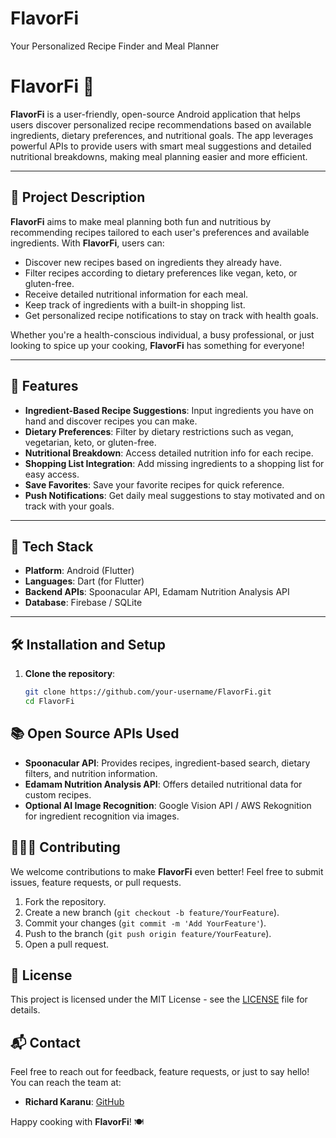 # FlavorFi
Your Personalized Recipe Finder and Meal Planner
# FlavorFi 🍲

**FlavorFi** is a user-friendly, open-source Android application that helps users discover personalized recipe recommendations based on available ingredients, dietary preferences, and nutritional goals. The app leverages powerful APIs to provide users with smart meal suggestions and detailed nutritional breakdowns, making meal planning easier and more efficient.

---

## 📖 Project Description

**FlavorFi** aims to make meal planning both fun and nutritious by recommending recipes tailored to each user's preferences and available ingredients. With **FlavorFi**, users can:
- Discover new recipes based on ingredients they already have.
- Filter recipes according to dietary preferences like vegan, keto, or gluten-free.
- Receive detailed nutritional information for each meal.
- Keep track of ingredients with a built-in shopping list.
- Get personalized recipe notifications to stay on track with health goals.

Whether you're a health-conscious individual, a busy professional, or just looking to spice up your cooking, **FlavorFi** has something for everyone!

---

## 🎯 Features

- **Ingredient-Based Recipe Suggestions**: Input ingredients you have on hand and discover recipes you can make.
- **Dietary Preferences**: Filter by dietary restrictions such as vegan, vegetarian, keto, or gluten-free.
- **Nutritional Breakdown**: Access detailed nutrition info for each recipe.
- **Shopping List Integration**: Add missing ingredients to a shopping list for easy access.
- **Save Favorites**: Save your favorite recipes for quick reference.
- **Push Notifications**: Get daily meal suggestions to stay motivated and on track with your goals.

---

## 🔧 Tech Stack

- **Platform**: Android (Flutter)
- **Languages**: Dart (for Flutter)
- **Backend APIs**: Spoonacular API, Edamam Nutrition Analysis API
- **Database**: Firebase / SQLite

---

## 🛠 Installation and Setup

1. **Clone the repository**:
   ```bash
   git clone https://github.com/your-username/FlavorFi.git
   cd FlavorFi
   ```
## 📚 Open Source APIs Used
- **Spoonacular API**: Provides recipes, ingredient-based search, dietary filters, and nutrition information.
- **Edamam Nutrition Analysis API**: Offers detailed nutritional data for custom recipes.
- **Optional AI Image Recognition**: Google Vision API / AWS Rekognition for ingredient recognition via images.

## 🧑‍🤝‍🧑 Contributing
We welcome contributions to make **FlavorFi** even better! Feel free to submit issues, feature requests, or pull requests.

1. Fork the repository.
2. Create a new branch (`git checkout -b feature/YourFeature`).
3. Commit your changes (`git commit -m 'Add YourFeature'`).
4. Push to the branch (`git push origin feature/YourFeature`).
5. Open a pull request.

## 📜 License
This project is licensed under the MIT License - see the [LICENSE](LICENSE) file for details.

## 📬 Contact
Feel free to reach out for feedback, feature requests, or just to say hello! You can reach the team at:

- **Richard Karanu**: [GitHub](https://github.com/RichardKaranuMbuti)

Happy cooking with **FlavorFi**! 🍽️

